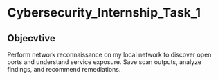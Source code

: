 # Cybersecurity_Internship_Task_1

## Objecvtive
Perform network reconnaissance on my local network to discover open ports and understand service exposure. Save scan outputs, analyze findings, and recommend remediations.
